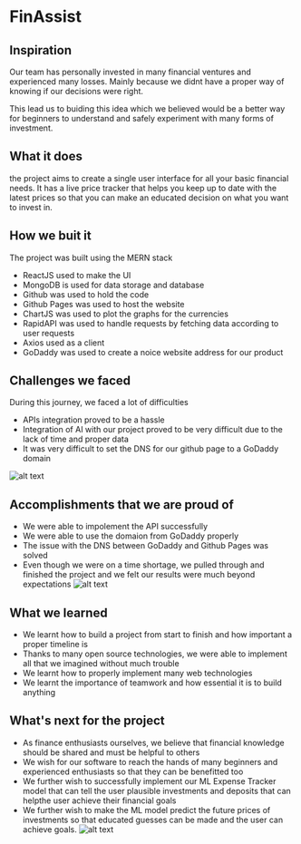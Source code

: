 
# FinAssist

## Inspiration
Our team has personally invested in many financial ventures and experienced many losses. Mainly because we didnt have a proper way of knowing if our decisions were right.

This lead us to buiding this idea which we believed would be a better way for beginners to understand and safely experiment with many forms of investment.

## What it does
the project aims to create a single user interface for all your 
basic financial needs. It has a live price tracker that helps you keep up to date
with the latest prices so that you can make an educated decision
on what you want to invest in.

## How we buit it
The project was built using the MERN stack

- ReactJS used to make the UI
- MongoDB is used for data storage and database
- Github was used to hold the code
- Github Pages was used to host the website
- ChartJS was used to plot the graphs for the currencies
- RapidAPI was used to handle requests by fetching data according to user requests
- Axios used as a client
- GoDaddy was used to create a noice website address for our product

## Challenges we faced
During this journey, we faced a lot of difficulties
- APIs integration proved to be a hassle 
- Integration of AI with our project proved to be very difficult due to the lack of time and proper data
- It was very difficult to set the DNS for our github page to a GoDaddy domain 


![alt text](https://www.omegacube.com/wp-content/uploads/2021/12/API-Process-1.jpg)
## Accomplishments that we are proud of
- We were able to impolement the API successfully
- We were able to use the domaion from GoDaddy properly
- The issue with the DNS between GoDaddy and Github Pages was solved 
- Even though we were on a time shortage, we pulled through and finished the project and we felt our results were much beyond expectations
![alt text](https://clipartix.com/wp-content/uploads/2018/03/cartoon-trophy-2018-1.jpg)

## What we learned
- We learnt how to build a project from start to finish and how important a proper timeline is
- Thanks to many open source technologies, we were able to implement all that we imagined without much trouble
- We learnt how to properly implement many web technologies 
- We learnt the importance of teamwork and how essential it is to build anything

## What's next for the project
- As finance enthusiasts ourselves, we believe that financial knowledge should be shared and must be helpful to others
- We wish for our software to reach the hands of many beginners and experienced enthusiasts so that they can be benefitted too
- We further wish to successfully implement our ML Expense Tracker model that can tell the user plausible investments and deposits that can helpthe user achieve their financial goals
- We further wish to make the ML model predict the future prices of investments so that educated guesses can be made and the user can achieve goals.
![alt text](https://i.kym-cdn.com/entries/icons/original/000/029/959/Screen_Shot_2019-06-05_at_1.26.32_PM.jpg)

